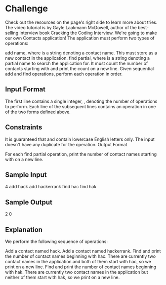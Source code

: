 # Challenge
Check out the resources on the page's right side to learn more about tries. The video tutorial is by Gayle Laakmann McDowell, author of the best-selling interview book Cracking the Coding Interview.
We're going to make our own Contacts application! The application must perform two types of operations:

add name, where  is a string denoting a contact name. This must store  as a new contact in the application.
find partial, where  is a string denoting a partial name to search the application for. It must count the number of contacts starting with  and print the count on a new line.
Given  sequential add and find operations, perform each operation in order.

## Input Format

The first line contains a single integer, , denoting the number of operations to perform.
Each line  of the  subsequent lines contains an operation in one of the two forms defined above.

## Constraints

It is guaranteed that  and  contain lowercase English letters only.
The input doesn't have any duplicate  for the  operation.
Output Format

For each find partial operation, print the number of contact names starting with  on a new line.

## Sample Input

4
add hack
add hackerrank
find hac
find hak

## Sample Output

2
0

## Explanation

We perform the following sequence of operations:

Add a contact named hack.
Add a contact named hackerrank.
Find and print the number of contact names beginning with hac. There are currently two contact names in the application and both of them start with hac, so we print  on a new line.
Find and print the number of contact names beginning with hak. There are currently two contact names in the application but neither of them start with hak, so we print  on a new line.
